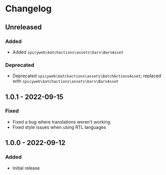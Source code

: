 # Changelog

## Unreleased

### Added
- Added `spicyweb\batchactions\assets\bars\BarsAsset`

### Deprecated
- Deprecated `spicyweb\batchactions\assets\BatchActionsAsset`; replaced with `spicyweb\batchactions\assets\bars\BarsAsset`

## 1.0.1 - 2022-09-15

### Fixed
- Fixed a bug where translations weren't working
- Fixed style issues when using RTL languages

## 1.0.0 - 2022-09-12

### Added
- Initial release
